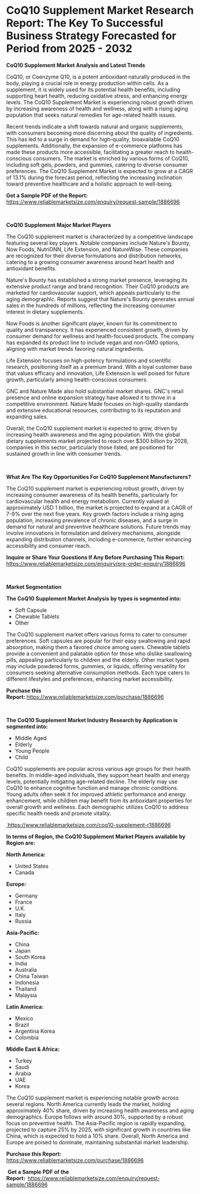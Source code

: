 <p><h1>CoQ10 Supplement Market Research Report: The Key To Successful Business Strategy Forecasted for Period from 2025 - 2032</h1></p><p><strong>CoQ10 Supplement Market Analysis and Latest Trends</strong></p>
<p><p>CoQ10, or Coenzyme Q10, is a potent antioxidant naturally produced in the body, playing a crucial role in energy production within cells. As a supplement, it is widely used for its potential health benefits, including supporting heart health, reducing oxidative stress, and enhancing energy levels. The CoQ10 Supplement Market is experiencing robust growth driven by increasing awareness of health and wellness, along with a rising aging population that seeks natural remedies for age-related health issues.</p><p>Recent trends indicate a shift towards natural and organic supplements, with consumers becoming more discerning about the quality of ingredients. This has led to a surge in demand for high-quality, bioavailable CoQ10 supplements. Additionally, the expansion of e-commerce platforms has made these products more accessible, facilitating a greater reach to health-conscious consumers. The market is enriched by various forms of CoQ10, including soft gels, powders, and gummies, catering to diverse consumer preferences. The CoQ10 Supplement Market is expected to grow at a CAGR of 13.1% during the forecast period, reflecting the increasing inclination toward preventive healthcare and a holistic approach to well-being.</p></p>
<p><strong>Get a Sample PDF of the Report:&nbsp;</strong> <a href="https://www.reliablemarketsize.com/enquiry/request-sample/1886696?utm_campaign=2470&utm_medium=2&utm_source=Github&utm_content=ia&utm_term=19042025&utm_id=coq10-supplement">https://www.reliablemarketsize.com/enquiry/request-sample/1886696</a></p>
<p>&nbsp;</p>
<p><strong>CoQ10 Supplement Major Market Players</strong></p>
<p><p>The CoQ10 supplement market is characterized by a competitive landscape featuring several key players. Notable companies include Nature's Bounty, Now Foods, NutriONN, Life Extension, and NatureWise. These companies are recognized for their diverse formulations and distribution networks, catering to a growing consumer awareness around heart health and antioxidant benefits.</p><p>Nature's Bounty has established a strong market presence, leveraging its extensive product range and brand recognition. Their CoQ10 products are marketed for cardiovascular support, which appeals particularly to the aging demographic. Reports suggest that Nature's Bounty generates annual sales in the hundreds of millions, reflecting the increasing consumer interest in dietary supplements.</p><p>Now Foods is another significant player, known for its commitment to quality and transparency. It has experienced consistent growth, driven by consumer demand for wellness and health-focused products. The company has expanded its product line to include vegan and non-GMO options, aligning with market trends favoring natural ingredients.</p><p>Life Extension focuses on high-potency formulations and scientific research, positioning itself as a premium brand. With a loyal customer base that values efficacy and innovation, Life Extension is well poised for future growth, particularly among health-conscious consumers.</p><p>GNC and Nature Made also hold substantial market shares. GNC's retail presence and online expansion strategy have allowed it to thrive in a competitive environment. Nature Made focuses on high-quality standards and extensive educational resources, contributing to its reputation and expanding sales.</p><p>Overall, the CoQ10 supplement market is expected to grow, driven by increasing health awareness and the aging population. With the global dietary supplements market projected to reach over $300 billion by 2028, companies in this sector, particularly those listed, are positioned for sustained growth in line with consumer trends.</p></p>
<p>&nbsp;</p>
<p><strong>What Are The Key Opportunities For CoQ10 Supplement Manufacturers?</strong></p>
<p><p>The CoQ10 supplement market is experiencing robust growth, driven by increasing consumer awareness of its health benefits, particularly for cardiovascular health and energy metabolism. Currently valued at approximately USD 1 billion, the market is projected to expand at a CAGR of 7-9% over the next five years. Key growth factors include a rising aging population, increasing prevalence of chronic diseases, and a surge in demand for natural and preventive healthcare solutions. Future trends may involve innovations in formulation and delivery mechanisms, alongside expanding distribution channels, including e-commerce, further enhancing accessibility and consumer reach.</p></p>
<p><strong>Inquire or Share Your Questions If Any Before Purchasing This Report:</strong> <a href="https://www.reliablemarketsize.com/enquiry/pre-order-enquiry/1886696?utm_campaign=2470&utm_medium=2&utm_source=Github&utm_content=ia&utm_term=19042025&utm_id=coq10-supplement">https://www.reliablemarketsize.com/enquiry/pre-order-enquiry/1886696</a></p>
<p>&nbsp;</p>
<p><strong>Market Segmentation</strong></p>
<p><strong>The CoQ10 Supplement Market Analysis by types is segmented into:</strong></p>
<p><ul><li>Soft Capsule</li><li>Chewable Tablets</li><li>Other</li></ul></p>
<p><p>The CoQ10 supplement market offers various forms to cater to consumer preferences. Soft capsules are popular for their easy swallowing and rapid absorption, making them a favored choice among users. Chewable tablets provide a convenient and palatable option for those who dislike swallowing pills, appealing particularly to children and the elderly. Other market types may include powdered forms, gummies, or liquids, offering versatility for consumers seeking alternative consumption methods. Each type caters to different lifestyles and preferences, enhancing market accessibility.</p></p>
<p><strong>Purchase this Report:&nbsp;</strong><a href="https://www.reliablemarketsize.com/purchase/1886696?utm_campaign=2470&utm_medium=2&utm_source=Github&utm_content=ia&utm_term=19042025&utm_id=coq10-supplement">https://www.reliablemarketsize.com/purchase/1886696</a></p>
<p>&nbsp;</p>
<p><strong>The CoQ10 Supplement Market Industry Research by Application is segmented into:</strong></p>
<p><ul><li>Middle Aged</li><li>Elderly</li><li>Young People</li><li>Child</li></ul></p>
<p><p>CoQ10 supplements are popular across various age groups for their health benefits. In middle-aged individuals, they support heart health and energy levels, potentially mitigating age-related decline. The elderly may use CoQ10 to enhance cognitive function and manage chronic conditions. Young adults often seek it for improved athletic performance and energy enhancement, while children may benefit from its antioxidant properties for overall growth and wellness. Each demographic utilizes CoQ10 to address specific health needs and promote vitality.</p></p>
<p><a href="https://www.reliablemarketsize.com/coq10-supplement-r1886696?utm_campaign=2470&utm_medium=2&utm_source=Github&utm_content=ia&utm_term=19042025&utm_id=coq10-supplement">&nbsp;https://www.reliablemarketsize.com/coq10-supplement-r1886696</a></p>
<p><strong>In terms of Region, the CoQ10 Supplement Market Players available by Region are:</strong></p>
<p>
    <p> <strong> North America: </strong>
        <ul>
            <li>United States</li>
            <li>Canada</li>
        </ul>
        </p> 
    <p> <strong> Europe: </strong>
        <ul>
            <li>Germany</li>
            <li>France</li>
            <li>U.K.</li>
            <li>Italy</li>
            <li>Russia</li>
        </ul>
        </p> 
    <p> <strong> Asia-Pacific: </strong>
        <ul>
            <li>China</li>
            <li>Japan</li>
            <li>South Korea</li>
            <li>India</li>
            <li>Australia</li>
            <li>China Taiwan</li>
            <li>Indonesia</li>
            <li>Thailand</li>
            <li>Malaysia</li>
        </ul>
        </p> 
    <p> <strong> Latin America: </strong>
        <ul>
            <li>Mexico</li>
            <li>Brazil</li>
            <li>Argentina Korea</li>
            <li>Colombia</li>
        </ul>
        </p> 
    <p> <strong> Middle East & Africa: </strong>
        <ul>
            <li>Turkey</li>
            <li>Saudi</li>
            <li>Arabia</li>
            <li>UAE</li>
            <li>Korea</li>
        </ul>
    </p>
    </p>
<p><p>The CoQ10 supplement market is experiencing notable growth across several regions. North America currently leads the market, holding approximately 40% share, driven by increasing health awareness and aging demographics. Europe follows with around 30%, supported by a robust focus on preventive health. The Asia-Pacific region is rapidly expanding, projected to capture 25% by 2025, with significant growth in countries like China, which is expected to hold a 10% share. Overall, North America and Europe are poised to dominate, maintaining substantial market leadership.</p></p>
<p><strong>Purchase this Report: </strong><a href="https://www.reliablemarketsize.com/purchase/1886696?utm_campaign=2470&utm_medium=2&utm_source=Github&utm_content=ia&utm_term=19042025&utm_id=coq10-supplement">https://www.reliablemarketsize.com/purchase/1886696</a></p>
<p>&nbsp;<strong>Get a Sample PDF of the Report:&nbsp;&nbsp;</strong><a href="https://www.reliablemarketsize.com/enquiry/request-sample/1886696?utm_campaign=2470&utm_medium=2&utm_source=Github&utm_content=ia&utm_term=19042025&utm_id=coq10-supplement">https://www.reliablemarketsize.com/enquiry/request-sample/1886696</a></p>
<p><strong></strong></p>
<p><p></p><p></p><p></p></p>